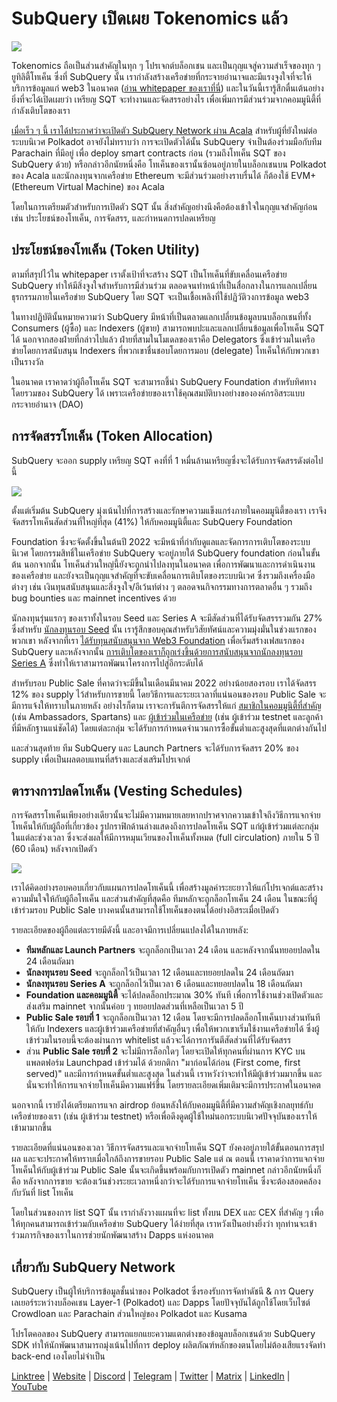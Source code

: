 # SubQuery เปิดเผย Tokenomics แล้ว

![](https://miro.medium.com/max/1400/1*e42FM0TsNgOM3VacoctOzQ.png)

Tokenomics ถือเป็นส่วนสำคัญในทุก ๆ โปรเจกต์บล็อกเชน และเป็นกุญแจสู่ความสำเร็จของทุก ๆ ยูทิลิตี้โทเค็น ซึ่งที่ SubQuery นั้น เรากำลังสร้างเครือข่ายที่กระจายอำนาจและมีแรงจูงใจที่จะให้บริการข้อมูลแก่ web3 ในอนาคต ([อ่าน whitepaper ของเราที่นี่](https://static.subquery.network/whitepaper.pdf)) และในวันนี้เรารู้สึกตื่นเต้นอย่างยิ่งที่จะได้เปิดเผยว่า เหรียญ SQT จะทำงานและจัดสรรอย่างไร เพื่อเพิ่มการมีส่วนร่วมจากคอมมูนิตี้ที่กำลังเติบโตของเรา

[เมื่อเร็ว ๆ นี้ เราได้ประกาศว่าจะเปิดตัว SubQuery Network ผ่าน Acala](https://subquery.medium.com/the-subquery-network-to-launch-on-acala-decentralising-polkadots-leading-data-indexing-service-8203d686128e) สำหรับผู้ที่ยังใหม่ต่อระบบนิเวศ Polkadot อาจยังไม่ทราบว่า การจะเปิดตัวได้นั้น SubQuery จำเป็นต้องร่วมมือกับทีม Parachain ที่มีอยู่ เพื่อ deploy smart contracts ก่อน (รวมถึงโทเค็น SQT ของ SubQuery ด้วย) หรือกล่าวอีกนัยหนึ่งคือ โทเค็นของเรานั้นซ้อนอยู่ภายในบล็อกเชนบน Polkadot ของ Acala และนักลงทุนจากเครือข่าย Ethereum จะมีส่วนร่วมอย่างราบรื่นได้ ก็ต้องใช้ EVM+ (Ethereum Virtual Machine) ของ Acala

โดยในการเตรียมตัวสำหรับการเปิดตัว SQT นั้น สิ่งสำคัญอย่างนึงคือต้องเข้าใจในกุญแจสำคัญก่อน เช่น ประโยชน์ของโทเค็น, การจัดสรร, และกำหนดการปลดเหรียญ

## ประโยชน์ของโทเค็น (Token Utility)

ตามที่สรุปไว้ใน whitepaper เราตั้งเป้าที่จะสร้าง SQT เป็นโทเค็นที่ขับเคลื่อนเครือข่าย SubQuery ทำให้มีสิ่งจูงใจสำหรับการมีส่วนร่วม ตลอดจนทำหน้าที่เป็นสื่อกลางในการแลกเปลี่ยนธุรกรรมภายในเครือข่าย SubQuery โดย SQT จะเป็นเชื้อเพลิงที่ใช้ปฏิวัติวงการข้อมูล web3

ในทางปฏิบัตินั้นหมายความว่า SubQuery มีหน้าที่เป็นตลาดแลกเปลี่ยนข้อมูลบนบล็อกเชนที่ทั้ง Consumers (ผู้ซื้อ) และ Indexers (ผู้ขาย) สามารถพบปะและแลกเปลี่ยนข้อมูลเพื่อโทเค็น SQT ได้ นอกจากสองฝ่ายที่กล่าวไปแล้ว ฝ่ายที่สามในโมเดลของเราคือ Delegators ซึ่งเข้าร่วมในเครือข่ายโดยการสนับสนุน Indexers ที่พวกเขาชื่นชอบโดยการมอบ (delegate) โทเค็นให้กับพวกเขาเป็นรางวัล

ในอนาคต เราคาดว่าผู้ถือโทเค็น SQT จะสามารถชี้นำ SubQuery Foundation สำหรับทิศทางโดยรวมของ SubQuery ได้ เพราะเครือข่ายของเราใช้คุณสมบัติบางอย่างขององค์กรอิสระแบบกระจายอำนาจ (DAO)

## การจัดสรรโทเค็น (Token Allocation)

SubQuery จะออก supply เหรียญ SQT คงที่ที่ 1 หมื่นล้านเหรียญซึ่งจะได้รับการจัดสรรดังต่อไปนี้

![](https://miro.medium.com/max/1400/0*eG2TM3J0NZDaT14m)

ตั้งแต่เริ่มต้น SubQuery มุ่งเน้นไปที่การสร้างและรักษาความแข็งแกร่งภายในคอมมูนิตี้ของเรา เราจึงจัดสรรโทเค็นสัดส่วนที่ใหญ่ที่สุด (41%) ให้กับคอมมูนิตี้และ SubQuery Foundation

Foundation ซึ่งจะจัดตั้งขึ้นในต้นปี 2022 จะมีหน้าที่กำกับดูแลและจัดการการเติบโตของระบบนิเวศ โดยกรรมสิทธิ์ในเครือข่าย SubQuery จะอยู่ภายใต้ SubQuery foundation ก่อนในขั้นต้น นอกจากนั้น โทเค็นส่วนใหญ่นี้ยังจะถูกนำไปลงทุนในอนาคต เพื่อการพัฒนาและการดำเนินงานของเครือข่าย และยังจะเป็นกุญแจสำคัญที่จะขับเคลื่อนการเติบโตของระบบนิเวศ ซึ่งรวมถึงเครื่องมือต่างๆ เช่น เงินทุนสนับสนุนและสิ่งจูงใจ/อีเว้นท์ต่าง ๆ ตลอดจนกิจกรรมทางการตลาดอื่น ๆ รวมถึง bug bounties และ mainnet incentives ด้วย

นักลงทุนรุ่นแรกๆ ของเราทั้งในรอบ Seed และ Series A จะมีสัดส่วนที่ได้รับจัดสรรรวมกัน 27% ซึ่งสำหรับ [นักลงทุนรอบ Seed](https://subquery.medium.com/subquery-raises-1-8m-seed-round-for-future-expansion-3348c1f2a931) นั้น เรารู้สึกขอบคุณสำหรับวิสัยทัศน์และความมุ่งมั่นในช่วงแรกของพวกเขา หลังจากที่เรา [ได้รับทุนสนับสนุนจาก Web3 Foundation](https://subquery.medium.com/subquery-delivers-its-open-source-sdk-following-a-web3-foundation-grant-20da26ae87f) เพื่อเริ่มสร้างเฟสแรกของ SubQuery และหลังจากนั้น [การเติบโตของเราก็ถูกเร่งขึ้นด้วยการสนับสนุนจากนักลงทุนรอบ Series A](https://subquery.medium.com/series-a-1abed6c1c2af) ซึ่งทำให้เราสามารถพัฒนาโครงการไปสู่อีกระดับได้

สำหรับรอบ Public Sale ที่คาดว่าจะมีขึ้นในเดือนมีนาคม 2022 อย่างน้อยสองรอบ เราได้จัดสรร 12% ของ supply ไว้สำหรับการขายนี้ โดยวิธีการและระยะเวลาที่แน่นอนของรอบ Public Sale จะมีการแจ้งให้ทราบในภายหลัง อย่างไรก็ตาม เราจะการันตีการจัดสรรให้แก่ [สมาชิกในคอมมูนิตี้ที่สำคัญ](https://subquery.medium.com/introducing-the-subquery-ambassador-program-aa82613ab804) (เช่น Ambassadors, Spartans) และ [ผู้เข้าร่วมในเครือข่าย](https://subquery.medium.com/subquery-extends-invitation-to-indexing-community-348fb2f589e1) (เช่น ผู้เข้าร่วม testnet และลูกค้าที่มีหลักฐานแน่ชัดได้) โดยแต่ละกลุ่ม จะได้รับการกำหนดจำนวนการซื้อขั้นต่ำและสูงสุดที่แตกต่างกันไป

และส่วนสุดท้าย ทีม SubQuery และ Launch Partners จะได้รับการจัดสรร 20% ของ supply เพื่อเป็นผลตอบแทนที่สร้างและส่งเสริมโปรเจกต์

## ตารางการปลดโทเค็น (Vesting Schedules)

การจัดสรรโทเค็นเพียงอย่างเดียวนั้นจะไม่มีความหมายเลยหากปราศจากความเข้าใจถึงวิธีการแจกจ่ายโทเค็นให้กับผู้ถือที่เกี่ยวข้อง รูปกราฟิกด้านล่างแสดงถึงการปลดโทเค็น SQT แก่ผู้เข้าร่วมแต่ละกลุ่มในแต่ละช่วงเวลา ซึ่งจะส่งผลให้มีการหมุนเวียนของโทเค็นทั้งหมด (full circulation) ภายใน 5 ปี (60 เดือน) หลังจากเปิดตัว

![](https://miro.medium.com/max/1400/0*mfIBkH4SjFZgGuIq)

เราได้คิดอย่างรอบคอบเกี่ยวกับแผนการปลดโทเค็นนี้ เพื่อสร้างมูลค่าระยะยาวให้แก่โปรเจกต์และสร้างความมั่นใจให้กับผู้ถือโทเค็น และส่วนสำคัญที่สุดคือ ทีมหลักจะถูกล็อกโทเค็น 24 เดือน ในขณะที่ผู้เข้าร่วมรอบ Public Sale บางคนนั้นสามารถใช้โทเค็นของตนได้อย่างอิสระเมื่อเปิดตัว

รายละเอียดของผู้ถือแต่ละรายมีดังนี้ และอาจมีการเปลี่ยนแปลงได้ในภายหลัง:

-  **ทีมหลักและ Launch Partners** จะถูกล็อกเป็นเวลา 24 เดือน และหลังจากนั้นทยอยปลดใน 24 เดือนถัดมา
-  **นักลงทุนรอบ Seed** จะถูกล็อกไว้เป็นเวลา 12 เดือนและทยอยปลดใน 24 เดือนถัดมา
-  **นักลงทุนรอบ Series A** จะถูกล็อกไว้เป็นเวลา 6 เดือนและทยอยปลดใน 18 เดือนถัดมา
-  **Foundation และคอมมูนิตี้** จะได้ปลดล็อกประมาณ 30% ทันที เพื่อการใช้งานช่วงเปิดตัวและส่งเสริม mainnet จากนั้นค่อย ๆ ทยอยปลดส่วนที่เหลือเป็นเวลา 5 ปี
-  **Public Sale รอบที่ 1** จะถูกล็อกเป็นเวลา 12 เดือน โดยจะมีการปลดล็อกโทเค็นบางส่วนทันทีให้กับ Indexers และผู้เข้าร่วมเครือข่ายที่สำคัญอื่นๆ เพื่อให้พวกเขาเริ่มใช้งานเครือข่ายได้ ซึ่งผู้เข้าร่วมในรอบนี้จะต้องผ่านการ whitelist แล้วจะได้การการันตีสัดส่วนที่ได้รับจัดสรร
-  ส่วน **Public Sale รอบที่ 2** จะไม่มีการล็อกใดๆ โดยจะเปิดให้ทุกคนที่ผ่านการ KYC บนแพลตฟอร์ม Launchpad เข้าร่วมได้ ด้วยกติกา "มาก่อนได้ก่อน (First come, first served)" และมีการกำหนดขั้นต่ำและสูงสุด ในส่วนนี้ เราหวังว่าจะทำให้มีผู้เข้าร่วมมากขึ้น และนั่นจะทำให้การแจกจ่ายโทเค็นมีความแฟร์ขึ้น โดยรายละเอียดเพิ่มเติมจะมีการประกาศในอนาคต

นอกจากนี้ เรายังได้เตรียมการแจก airdrop ย้อนหลังให้กับคอมมูนิตี้ที่มีความสำคัญเชิงกลยุทธ์กับเครือข่ายของเรา (เช่น ผู้เข้าร่วม testnet) หรือเพื่อดึงดูดผู้ใช้ใหม่นอกระบบนิเวศปัจจุบันของเราให้เข้ามามากขึ้น

รายละเอียดที่แน่นอนของเวลา วิธีการจัดสรรและแจกจ่ายโทเค็น SQT ยังคงอยู่ภายใต้ขั้นตอนการสรุปผล และจะประกาศให้ทราบเมื่อใกล้ถึงการขายรอบ Public Sale แต่ ณ ตอนนี้ เราคาดว่าการแจกจ่ายโทเค็นให้กับผู้เข้าร่วม Public Sale นั้นจะเกิดขึ้นพร้อมกับการเปิดตัว mainnet กล่าวอีกนัยหนึ่งก็คือ หลังจากการขาย จะต้องเว้นช่วงระยะเวลาหนึ่งกว่าจะได้รับการแจกจ่ายโทเค็น ซึ่งจะต้องสอดคล้องกับวันที่ list โทเค็น

โดยในส่วนของการ list SQT นั้น เรากำลังวางแผนที่จะ list ทั้งบน DEX และ CEX ที่สำคัญ ๆ เพื่อให้ทุกคนสามารถเข้าร่วมกับเครือข่าย SubQuery ได้ง่ายที่สุด เราหวังเป็นอย่างยิ่งว่า ทุกท่านจะเข้าร่วมภารกิจของเราในการช่วยนักพัฒนาสร้าง Dapps แห่งอนาคต

## เกี่ยวกับ SubQuery Network

SubQuery เป็นผู้ให้บริการข้อมูลชั้นนำของ Polkadot ซึ่งรองรับการจัดทำดัชนี & การ Query เลเยอร์ระหว่างบล็อคเชน Layer-1 (Polkadot) และ Dapps โดยปัจจุบันได้ถูกใช้โดยเว็บไซต์ Crowdloan และ Parachain ส่วนใหญ่ของ Polkadot และ Kusama

โปรโตคอลของ SubQuery สามารถแยกแยะความแตกต่างของข้อมูลบล็อกเชนด้วย SubQuery SDK ทำให้นักพัฒนาสามารถมุ่งเน้นไปที่การ deploy ผลิตภัณฑ์หลักของตนโดยไม่ต้องเสียแรงจัดทำ back-end เองโดยไม่จำเป็น

​​​​[Linktree](https://linktr.ee/subquerynetwork) | [Website](https://subquery.network/) | [Discord](https://discord.com/invite/78zg8aBSMG) | [Telegram](https://t.me/subquerynetwork) | [Twitter](https://twitter.com/subquerynetwork) | [Matrix](https://matrix.to/#/#subquery:matrix.org) | [LinkedIn](https://www.linkedin.com/company/subquery) | [YouTube](https://www.youtube.com/channel/UCi1a6NUUjegcLHDFLr7CqLw)
